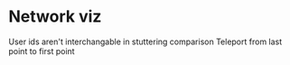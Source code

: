 # Network viz
User ids aren't interchangable in stuttering comparison
Teleport from last point to first point
